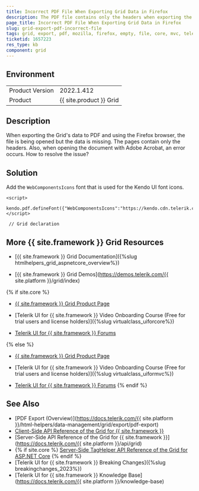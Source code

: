 ```yaml
---
title: Incorrect PDF File When Exporting Grid Data in Firefox
description: The PDF file contains only the headers when exporting the Grid to PDF in Firefox browser.
page_title: Incorrect PDF File When Exporting Grid Data in Firefox
slug: grid-export-pdf-incorrect-file
tags: grid, export, pdf, mozilla, firefox, empty, file, core, mvc, telerik
ticketid: 1657223
res_type: kb
component: grid
---
```


## Environment

<table>
	<tbody>
		<tr>
			<td>Product Version</td>
			<td>2022.1.412</td>
		</tr>
		<tr>
			<td>Product</td>
			<td>{{ site.product }} Grid</td>
		</tr>
	</tbody>
</table>

## Description

When exporting the Grid's data to PDF and using the Firefox browser, the file is being opened but the data is missing. The pages contain only the headers. Also, when opening the document with Adobe Acrobat, an error occurs. How to resolve the issue?

## Solution

Add the `WebComponentsIcons` font that is used for the Kendo UI font icons.

```
<script>
    kendo.pdf.defineFont({"WebComponentsIcons":"https://kendo.cdn.telerik.com/2022.1.412/styles/fonts/glyphs/WebComponentsIcons.ttf"});
</script>

 // Grid declaration

```

## More {{ site.framework }} Grid Resources

* [{{ site.framework }} Grid Documentation]({%slug htmlhelpers_grid_aspnetcore_overview%})

* [{{ site.framework }} Grid Demos](https://demos.telerik.com/{{ site.platform }}/grid/index)

{% if site.core %}
* [{{ site.framework }} Grid Product Page](https://www.telerik.com/aspnet-core-ui/grid)

* [Telerik UI for {{ site.framework }} Video Onboarding Course (Free for trial users and license holders)]({%slug virtualclass_uiforcore%})

* [Telerik UI for {{ site.framework }} Forums](https://www.telerik.com/forums/aspnet-core-ui)

{% else %}
* [{{ site.framework }} Grid Product Page](https://www.telerik.com/aspnet-mvc/grid)

* [Telerik UI for {{ site.framework }} Video Onboarding Course (Free for trial users and license holders)]({%slug virtualclass_uiformvc%})

* [Telerik UI for {{ site.framework }} Forums](https://www.telerik.com/forums/aspnet-mvc)
{% endif %}

## See Also

* [PDF Export (Overview)](https://docs.telerik.com/{{ site.platform }}/html-helpers/data-management/grid/export/pdf-export)
* [Client-Side API Reference of the Grid for {{ site.framework }}](https://docs.telerik.com/kendo-ui/api/javascript/ui/grid)
* [Server-Side API Reference of the Grid for {{ site.framework }}](https://docs.telerik.com/{{ site.platform }}/api/grid)
* {% if site.core %} 
[Server-Side TagHelper API Reference of the Grid for ASP.NET Core](https://docs.telerik.com/aspnet-core/api/taghelpers/grid) 
{% endif %}
* [Telerik UI for {{ site.framework }} Breaking Changes]({%slug breakingchanges_2023%})
* [Telerik UI for {{ site.framework }} Knowledge Base](https://docs.telerik.com/{{ site.platform }}/knowledge-base)
